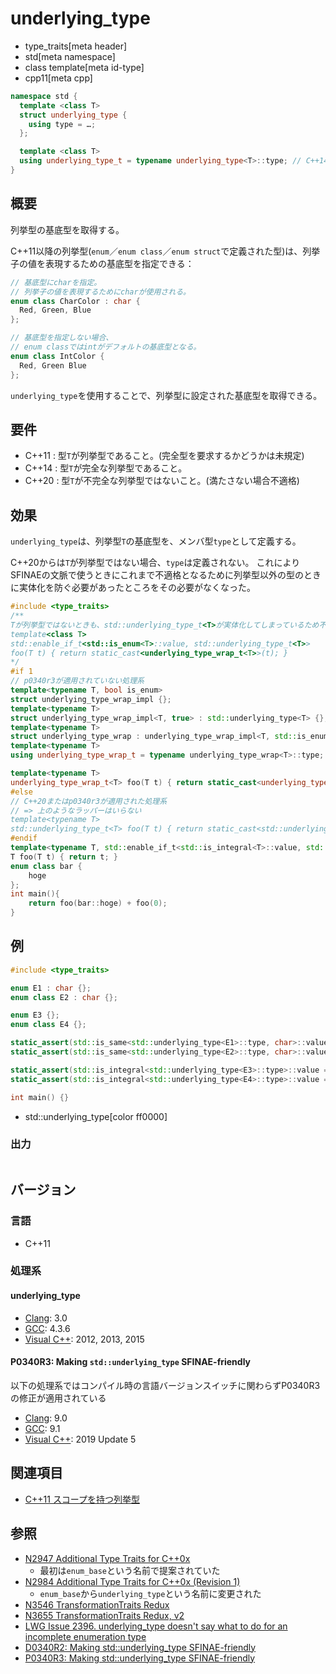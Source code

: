 # underlying_type
* type_traits[meta header]
* std[meta namespace]
* class template[meta id-type]
* cpp11[meta cpp]

```cpp
namespace std {
  template <class T>
  struct underlying_type {
    using type = …;
  };

  template <class T>
  using underlying_type_t = typename underlying_type<T>::type; // C++14
}
```

## 概要
列挙型の基底型を取得する。

C++11以降の列挙型(`enum`／`enum class`／`enum struct`で定義された型)は、列挙子の値を表現するための基底型を指定できる：

```cpp
// 基底型にcharを指定。
// 列挙子の値を表現するためにcharが使用される。
enum class CharColor : char {
  Red, Green, Blue
};

// 基底型を指定しない場合、
// enum classではintがデフォルトの基底型となる。
enum class IntColor {
  Red, Green Blue
};
```

`underlying_type`を使用することで、列挙型に設定された基底型を取得できる。


## 要件
- C++11 : 型`T`が列挙型であること。(完全型を要求するかどうかは未規定)
- C++14 : 型`T`が完全な列挙型であること。
- C++20 : 型`T`が不完全な列挙型ではないこと。(満たさない場合不適格)

## 効果
`underlying_type`は、列挙型`T`の基底型を、メンバ型`type`として定義する。

C++20からは`T`が列挙型ではない場合、`type`は定義されない。
これによりSFINAEの文脈で使うときにこれまで不適格となるために列挙型以外の型のときに実体化を防ぐ必要があったところをその必要がなくなった。

```cpp example
#include <type_traits>
/**
Tが列挙型ではないときも、std::underlying_type_t<T>が実体化してしまっているため不適格
template<class T>
std::enable_if_t<std::is_enum<T>::value, std::underlying_type_t<T>>
foo(T t) { return static_cast<underlying_type_wrap_t<T>>(t); }
*/
#if 1
// p0340r3が適用されていない処理系
template<typename T, bool is_enum>
struct underlying_type_wrap_impl {};
template<typename T>
struct underlying_type_wrap_impl<T, true> : std::underlying_type<T> {};//列挙型に対する特殊化なのでOK
template<typename T>
struct underlying_type_wrap : underlying_type_wrap_impl<T, std::is_enum<T>::value> {};
template<typename T>
using underlying_type_wrap_t = typename underlying_type_wrap<T>::type;

template<typename T>
underlying_type_wrap_t<T> foo(T t) { return static_cast<underlying_type_wrap_t<T>>(t); }
#else
// C++20またはp0340r3が適用された処理系
// => 上のようなラッパーはいらない
template<typename T>
std::underlying_type_t<T> foo(T t) { return static_cast<std::underlying_type_t<T>>(t); }
#endif
template<typename T, std::enable_if_t<std::is_integral<T>::value, std::nullptr_t> = nullptr>
T foo(T t) { return t; }
enum class bar {
    hoge
};
int main(){
    return foo(bar::hoge) + foo(0);
}
```

## 例
```cpp example
#include <type_traits>

enum E1 : char {};
enum class E2 : char {};

enum E3 {};
enum class E4 {};

static_assert(std::is_same<std::underlying_type<E1>::type, char>::value, "E1 based type is char");
static_assert(std::is_same<std::underlying_type<E2>::type, char>::value, "E2 based type is char");

static_assert(std::is_integral<std::underlying_type<E3>::type>::value == true, "E3 based type is integral type");
static_assert(std::is_integral<std::underlying_type<E4>::type>::value == true, "E4 based type is integral type");

int main() {}
```
* std::underlying_type[color ff0000]

### 出力
```
```

## バージョン
### 言語
- C++11

### 処理系
#### underlying_type
- [Clang](/implementation.md#clang): 3.0
- [GCC](/implementation.md#gcc): 4.3.6
- [Visual C++](/implementation.md#visual_cpp): 2012, 2013, 2015

#### P0340R3: Making `std::underlying_type` SFINAE-friendly

以下の処理系ではコンパイル時の言語バージョンスイッチに関わらずP0340R3の修正が適用されている

- [Clang](/implementation.md#clang): 9.0
- [GCC](/implementation.md#gcc): 9.1
- [Visual C++](/implementation.md#visual_cpp): 2019 Update 5

## 関連項目
- [C++11 スコープを持つ列挙型](/lang/cpp11/scoped_enum.md)


## 参照
- [N2947 Additional Type Traits for C++0x](http://www.open-std.org/jtc1/sc22/wg21/docs/papers/2009/n2947.html)
    - 最初は`enum_base`という名前で提案されていた
- [N2984 Additional Type Traits for C++0x (Revision 1)](http://www.open-std.org/jtc1/sc22/wg21/docs/papers/2009/n2984.htm)
    - `enum_base`から`underlying_type`という名前に変更された
- [N3546 TransformationTraits Redux](http://www.open-std.org/jtc1/sc22/wg21/docs/papers/2013/n3546.pdf)
- [N3655 TransformationTraits Redux, v2](http://www.open-std.org/jtc1/sc22/wg21/docs/papers/2013/n3655.pdf)
- [LWG Issue 2396. underlying_type doesn't say what to do for an incomplete enumeration type](http://www.open-std.org/jtc1/sc22/wg21/docs/lwg-defects.html#2396)
- [D0340R2: Making std::underlying_type SFINAE-friendly](http://www.open-std.org/jtc1/sc22/wg21/docs/papers/2018/p0340r2.html)
- [P0340R3: Making std::underlying_type SFINAE-friendly](http://www.open-std.org/jtc1/sc22/wg21/docs/papers/2019/p0340r3.html)
